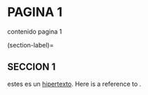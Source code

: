 # PAGINA 1

contenido pagina 1

(section-label)=
## SECCION 1

estes es un [hipertexto](intro.md). Here is a reference to [](section-label).
